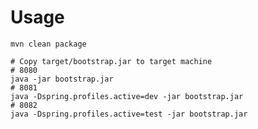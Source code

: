 # Usage  
  
`mvn clean package`  
  
`# Copy target/bootstrap.jar to target machine`  
`# 8080`  
`java -jar bootstrap.jar`  
`# 8081`  
`java -Dspring.profiles.active=dev -jar bootstrap.jar`  
`# 8082`  
`java -Dspring.profiles.active=test -jar bootstrap.jar`